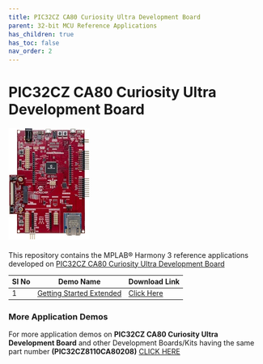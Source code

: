 ```yaml
---
title: PIC32CZ CA80 Curiosity Ultra Development Board
parent: 32-bit MCU Reference Applications
has_children: true
has_toc: false
nav_order: 2
---
```

# PIC32CZ CA80 Curiosity Ultra Development Board
<h4 align="left"> <img src = "image.jpg"> </h4>


This repository contains the MPLAB® Harmony 3 reference applications developed on [PIC32CZ CA80 Curiosity Ultra Development Board](https://www.microchip.com/en-us/development-tool/EA61X20A)   

|SI No| Demo Name | Download Link |
| --- | --- | -- |
| 1 | [Getting Started Extended](./pic32cz_ca80_getting_started_ext/readme.md) | [Click Here](https://github.com/Microchip-MPLAB-Harmony/reference_apps/releases/latest/download/pic32cz_ca80_getting_started_ext.zip) |


### More Application Demos

For more application demos on **PIC32CZ CA80 Curiosity Ultra Development Board** and other Development Boards/Kits having the same part number **(PIC32CZ8110CA80208)** <a href=" https://mplab-discover.microchip.com/v1/itemtype/com.microchip.ide.project?s0=PIC32CZ8110CA80208" target="_blank"> CLICK HERE </a>
